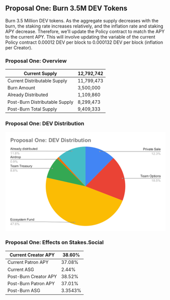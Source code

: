 ## Proposal One: Burn 3.5M DEV Tokens

Burn 3.5 Million DEV tokens. As the aggregate supply decreases with the burn, the staking rate increases relatively, and the inflation rate and staking APY decrease. Therefore, we'll update the Policy contract to match the APY to the current APY. This will involve updating the variable of the current Policy contract 0.00012 DEV per block to 0.000132 DEV per block (inflation per Creator).

### Proposal One: Overview

| Current Supply                 | 12,792,742 |
| ------------------------------ | ---------- |
| Current Distributable Supply   | 11,799,473 |
| Burn Amount                    | 3,500,000  |
| Already Distributed            | 1,109,860  |
| Post-Burn Distributable Supply | 8,299,473  |
| Post-Burn Total Supply         | 9,409,333  |

### Proposal One: DEV Distribution

![Proposal One: DEV Distribution](https://raw.githubusercontent.com/dev-protocol/stackroom/proposal-burn-dev/proposal/burn-dev/asset/proposal-one-dev-distribution.svg?sanitize=true)

### Proposal One: Effects on Stakes.Social

| Current Creator APY   | 38.60%  |
| --------------------- | ------- |
| Current Patron APY    | 37.08%  |
| Current ASG           | 2.44%   |
| Post-Burn Creator APY | 38.52%  |
| Post-Burn Patron APY  | 37.01%  |
| Post-Burn ASG         | 3.3543% |
